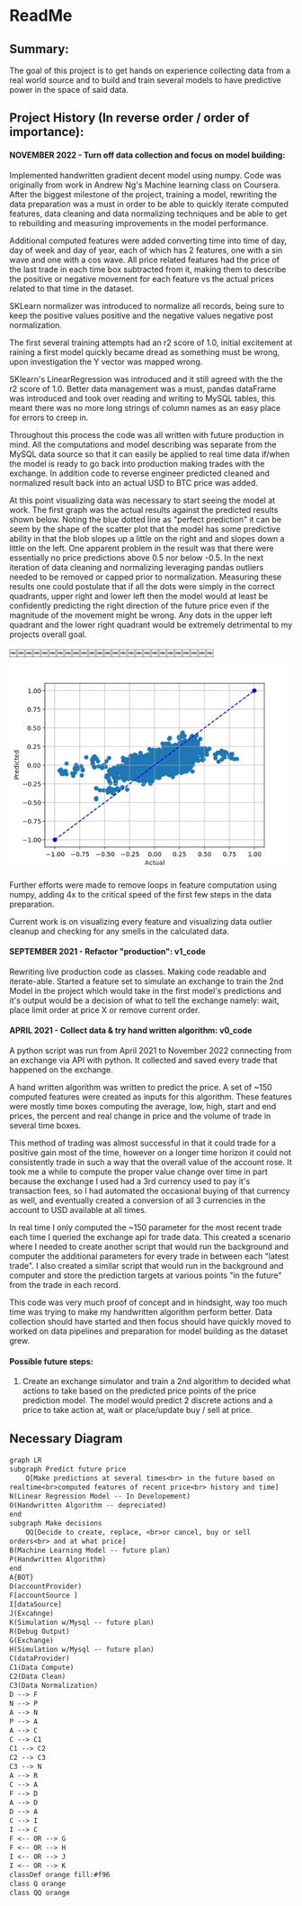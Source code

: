 # ReadMe
## Summary:
The goal of this project is to get hands on experience collecting data from a real world source and to build and train several models to have predictive power in the space of said data. 

## Project History (In reverse order / order of importance):

#### NOVEMBER 2022 - Turn off data collection and focus on model building:
Implemented handwritten gradient decent model using numpy.  Code was originally from work in Andrew Ng's Machine learning class on Coursera.  After the biggest milestone of the project, training a model, rewriting the data preparation was a must in order to be able to quickly iterate computed features, data cleaning and data normalizing techniques and be able to get to rebuilding and measuring improvements in the model performance.

Additional computed features were added converting time into time of day, day of week and day of year, each of which has 2 features, one with a sin wave and one with a cos wave.  All price related features had the price of the last trade in each time box subtracted from it, making them to describe the positive or negative movement for each feature vs the actual prices related to that time in the dataset.

SKLearn normalizer was introduced to normalize all records, being sure to keep the positive values positive and the negative values negative post normalization.

The first several training attempts had an r2 score of 1.0, initial excitement at raining a first model quickly became dread as something must be wrong, upon investigation the Y vector was mapped wrong.

SKlearn's LinearRegression was introduced and it still agreed with the the r2 score of 1.0.  Better data management was a must, pandas dataFrame was introduced and took over reading and writing to MySQL tables, this meant there was no more long strings of column names as an easy place for errors to creep in.

Throughout this process the code was all written with future production in mind.  All the computations and model describing was separate from the MySQL data source so that it can easily be applied to real time data if/when the model is ready to go back into production making trades with the exchange.  In addition code to reverse engineer predicted cleaned and normalized result back into an actual USD to BTC price was added.

At this point visualizing data was necessary to start seeing the model at work.  The first graph was the actual results against the predicted results shown below. Noting the blue dotted line as "perfect prediction" it can be seem by the shape of the scatter plot that the model has some predictive ability in that the blob slopes up a little on the right and and slopes down a little on the left.  One apparent problem in the result was that there were essentially no price predictions above 0.5 nor below -0.5.  In the next iteration of data cleaning and normalizing leveraging pandas outliers needed to be removed or capped prior to normalization.  Measuring these results one could postulate that if all the dots were simply in the correct quadrants, upper right and lower left then the model would at least be confidently predicting the right direction of the future price even if the magnitude of the movement might be wrong.   Any dots in the upper left quadrant and the lower right quadrant would be extremely detrimental to my projects overall goal.

￼￼￼￼￼￼￼￼￼￼￼￼￼￼￼￼￼￼￼￼￼￼￼￼￼￼![](images/1671713553.032646.png)

Further efforts were made to remove loops in feature computation using numpy, adding 4x to the critical speed of the first few steps in the data preparation. 

Current work is on visualizing every feature and visualizing data outlier cleanup and checking for any smells in the calculated data.

#### SEPTEMBER 2021 - Refactor "production":  v1_code
Rewriting live production code as classes.  Making code readable and iterate-able.  Started a feature set to simulate an exchange to train the 2nd Model in the project which would take in the first model's predictions and it's output would be a decision of what to tell the exchange namely: wait, place limit order at price X or remove current order.

#### APRIL 2021 - Collect data & try hand written algorithm: v0_code
A python script was run from April 2021 to November 2022 connecting from an exchange via API with python.  It collected and saved every trade that happened on the exchange.

A hand written algorithm was written to predict the price.  A set of ~150 computed features were created as inputs for this algorithm.  These features were mostly time boxes computing the average, low, high, start and end prices, the percent and real change in price and the volume of trade in several time boxes.

This method of trading was almost successful in that it could trade for a positive gain most of the time, however on a longer time horizon it could not consistently trade in such a way that the overall value of the account rose.  It took me a while to compute the proper value change over time in part because the exchange I used had a 3rd currency used to pay it's transaction fees, so I had automated the occasional buying of that currency as well, and eventually created a conversion of all 3 currencies in the account to USD available at all times.

In real time I only computed the ~150 parameter for the most recent trade each time I queried the exchange api for trade data.  This created a scenario where I needed to create another script that would run the background and computer the additional parameters for every trade in between each "latest trade".  I also created a similar script that would run in the background and computer and store the prediction targets at various points "in the future" from the trade in each record.

This code was very much proof of concept and in hindsight, way too much time was trying to make my handwritten algorithm perform better.  Data collection should have started and then focus should have quickly moved to worked on data pipelines and preparation for model building as the dataset grew.

#### Possible future steps:
1. Create an exchange simulator and train a 2nd algorithm to decided what actions to take based on the predicted price points of the price prediction model.  The model would predict 2 discrete actions and a price to take action at, wait or place/update  buy / sell at price. 


## Necessary Diagram
```mermaid
graph LR
subgraph Predict future price
	Q[Make predictions at several times<br> in the future based on realtime<br>computed features of recent price<br> history and time]
N(Linear Regression Model -- In Developement)
O(Handwritten Algorithm -- depreciated)
end
subgraph Make decisions
	QQ[Decide to create, replace, <br>or cancel, buy or sell orders<br> and at what price]
B(Machine Learning Model -- future plan)
P(Handwritten Algorithm)
end
A{BOT} 
D(accountProvider)
F[accountSource ]
I[dataSource]
J(Excahnge)
K(Simulation w/Mysql -- future plan)
R(Debug Output)
G(Exchange)
H(Simulation w/Mysql -- future plan)
C(dataProvider)
C1(Data Compute)
C2(Data Clean)
C3(Data Normalization)
D --> F
N --> P
A --> N
P --> A
A --> C
C --> C1
C1 --> C2
C2 --> C3
C3 --> N
A --> R
C --> A
F --> D
A --> D
D --> A
C --> I
I --> C
F <-- OR --> G
F <-- OR --> H
I <-- OR --> J
I <-- OR --> K
classDef orange fill:#f96
class Q orange
class QQ orange
```










